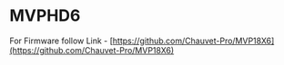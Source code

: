# MVPHD6

For Firmware follow Link - [https://github.com/Chauvet-Pro/MVP18X6](https://github.com/Chauvet-Pro/MVP18X6)

